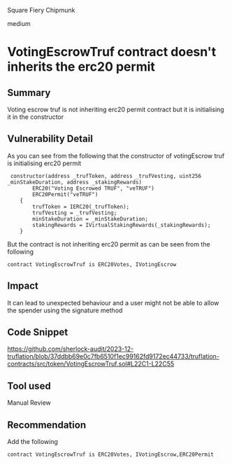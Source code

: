 Square Fiery Chipmunk

medium

# VotingEscrowTruf contract doesn't inherits the erc20 permit

## Summary
Voting escrow truf is not inheriting erc20 permit contract but it is initialising it in the constructor

## Vulnerability Detail
As you can see from the following that the constructor of votingEscrow truf is initialising erc20 permit
```solidity
 constructor(address _trufToken, address _trufVesting, uint256 _minStakeDuration, address _stakingRewards)
        ERC20("Voting Escrowed TRUF", "veTRUF")
        ERC20Permit("veTRUF")
    {
        trufToken = IERC20(_trufToken);
        trufVesting = _trufVesting;
        minStakeDuration = _minStakeDuration;
        stakingRewards = IVirtualStakingRewards(_stakingRewards);
    }
```
But the contract is not inheriting erc20 permit as can be seen from the following 
```solidity
contract VotingEscrowTruf is ERC20Votes, IVotingEscrow
```

## Impact
It can lead to unexpected behaviour and a user might not be able to allow the spender using the signature method
## Code Snippet
https://github.com/sherlock-audit/2023-12-truflation/blob/37ddbb69e0c7fb6510f1ec99162fd9172ec44733/truflation-contracts/src/token/VotingEscrowTruf.sol#L22C1-L22C55
## Tool used

Manual Review

## Recommendation
Add the following 
```solidity
contract VotingEscrowTruf is ERC20Votes, IVotingEscrow,ERC20Permit
```